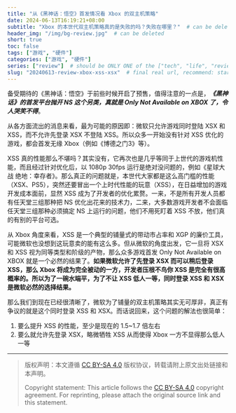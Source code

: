 ```yaml
---
title: "从《黑神话：悟空》首发情况看 Xbox 的双主机策略"
date: 2024-06-13T16:19:21+08:00
subtitle: "Xbox 的本世代双主机策略真的是失败的吗？失败在哪里？"  # can be deleted
header_img: "/img/bg-review.jpg"  # can be deleted
short: true
toc: false
tags: ["游戏", "硬件"]
categories: ["游戏", "硬件"]
series: ["review"]  # should be ONLY ONE of the ["tech", "life", "review"]
slug: "20240613-review-xbox-xss-xsx"  # final real url, recommend: start by date, follow lower case words with hyphen splitter. E.g., `20230316-text-title`
---
```


备受期待的《黑神话：悟空》于前些时候开启了预售，值得注意的一点是，***《黑神话》的首发平台抛开 NS 这个另类，真就是 Only Not Available on XBOX 了，令人哭笑不得***。

从各方面流出的消息来看，最为可能的原因即：微软只允许游戏同时登陆 XSX 和 XSS，而不允许先登录 XSX 不登陆 XSS。所以众多一开始没有针对 XSS 优化的游戏，都会首发无缘 Xbox（例如《博德之门3》等）。

XSS 真的性能那么不堪吗？其实没有，它再次也是几乎等同于上世代的游戏机性能，而且经过针对优化后，以 1080p 30fps 运行是绝对没问题的，例如《星球大战 绝地：幸存者》。那么真正的问题就是，本世代大家都是这么高门槛的性能（XSX、PS5），突然还要冒出一个上时代性能的玩意（XSS），在日益增加的游戏开发成本面前，显然 XSS 成为了开发者的优化累赘。一来，不是所有开发人员都有任天堂三组那种把 NS 优化出花来的技术力，二来，大多数游戏开发者不会面临任天堂三组那种必须搞定 NS 上运行的问题，他们不用死盯着 XSS 不放，他们真的有别的平台可选。

从 Xbox 角度来看，XSS 是一个典型的铺量式的带动市占率和 XGP 的廉价工具，可能微软也没想到这玩意卖的能有这么多。但从微软的角度出发，它一旦将 XSX 和 XSS 视为同等类型和阶级的产物，那么众多游戏首发 Only Not Available on XBOX 就是一个必然的结果了。**如果微软允许了先登录 XSX 而可以稍后登录 XSS，那么 Xbox 将成为完全被动的一方，开发者压根不鸟你 XSS 是完全有很高概率的。所以为了一碗水端平，为了不让 XSS 低人一等，同时登录 XSS 和 XSX 是微软必然的选择结果。**

那么我们到现在已经很清晰了，微软为了铺量的双主机策略其实无可厚非，真正有争议的就是这个同时登录 XSS 和 XSX。而话说回来，这个问题的解法也很简单：
1. 要么提升 XSS 的性能，至少是现在的 1.5~1.7 倍左右
2. 要么就允许先登录 XSX，略微牺牲 XSS 从而使得 Xbox 一方不显得那么低人一等

---

> 版权声明：本文遵循 [CC BY-SA 4.0](https://creativecommons.org/licenses/by-sa/4.0/deed.zh) 版权协议，转载请附上原文出处链接和本声明。
>
> Copyright statement: This article follows the [CC BY-SA 4.0](https://creativecommons.org/licenses/by-sa/4.0/deed.en) copyright agreement. For reprinting, please attach the original source link and this statement.
